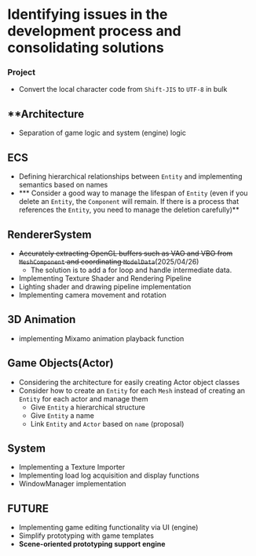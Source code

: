 # **Identifying issues in the development process and consolidating solutions**

### **Project**
* Convert the local character code from `Shift-JIS` to `UTF-8` in bulk

## **Architecture
* Separation of game logic and system (engine) logic

## **ECS**
* Defining hierarchical relationships between `Entity` and implementing semantics based on names
* *** Consider a good way to manage the lifespan of `Entity` (even if you delete an `Entity`, the `Component` will remain. If there is a process that references the `Entity`, you need to manage the deletion carefully)**

## **RendererSystem**
* ~~Accurately extracting OpenGL buffers such as VAO and VBO from `MeshComponent` and coordinating `ModelData`~~(2025/04/26)
    * The solution is to add a for loop and handle intermediate data.
* Implementing Texture Shader and Rendering Pipeline
* Lighting shader and drawing pipeline implementation
* Implementing camera movement and rotation

## **3D Animation**
* implementing Mixamo animation playback function

## **Game Objects(Actor)**
* Considering the architecture for easily creating Actor object classes
* Consider how to create an `Entity` for each `Mesh` instead of creating an `Entity` for each actor and manage them
    * Give `Entity` a hierarchical structure
    * Give `Entity` a name
    * Link `Entity` and `Actor` based on `name` (proposal)


## **System**
* Implementing a Texture Importer
* Implementing load log acquisition and display functions
* WindowManager implementation


## **FUTURE**
* Implementing game editing functionality via UI (engine)
* Simplify prototyping with game templates
* **Scene-oriented prototyping support engine**